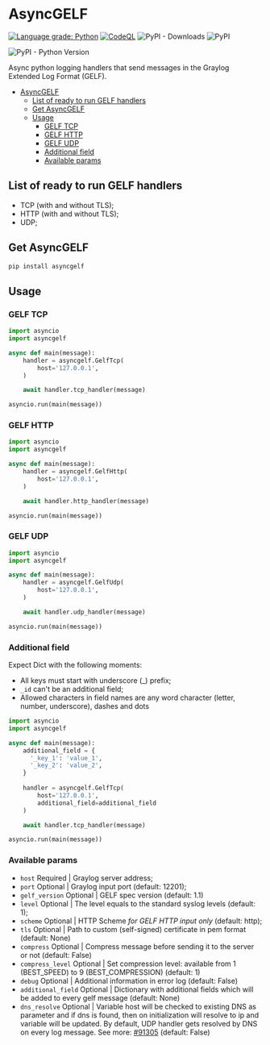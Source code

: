 # AsyncGELF
[![Language grade: Python](https://img.shields.io/lgtm/grade/python/g/malinkinsa/asyncgelf.svg?logo=lgtm&logoWidth=18)](https://lgtm.com/projects/g/malinkinsa/asyncgelf/context:python)
[![CodeQL](https://github.com/malinkinsa/asyncgelf/actions/workflows/codeql-analysis.yml/badge.svg?branch=master)](https://github.com/malinkinsa/asyncgelf/actions/workflows/codeql-analysis.yml)
![PyPI - Downloads](https://img.shields.io/pypi/dm/asyncgelf)
![PyPI](https://img.shields.io/pypi/v/asyncgelf)

![PyPI - Python Version](https://img.shields.io/pypi/pyversions/asyncgelf)

Async python logging handlers that send messages in the Graylog Extended Log Format (GELF).

- [AsyncGELF](#asyncgelf)
  - [List of ready to run GELF handlers](#list-of-ready-to-run-gelf-handlers)
  - [Get AsyncGELF](#get-asyncgelf)
  - [Usage](#usage)
    - [GELF TCP](#gelf-tcp)
    - [GELF HTTP](#gelf-http)
    - [GELF UDP](#gelf-udp)
    - [Additional field](#additional-field)
    - [Available params](#available-params)

## List of ready to run GELF handlers
- TCP (with and without TLS);
- HTTP (with and without TLS);
- UDP;

## Get AsyncGELF
```python
pip install asyncgelf
```

## Usage

### GELF TCP

```python
import asyncio
import asyncgelf

async def main(message):
    handler = asyncgelf.GelfTcp(
        host='127.0.0.1',
    )

    await handler.tcp_handler(message)

asyncio.run(main(message))
```

### GELF HTTP 

```python
import asyncio
import asyncgelf

async def main(message):
    handler = asyncgelf.GelfHttp(
        host='127.0.0.1',
    )

    await handler.http_handler(message)

asyncio.run(main(message))
```

### GELF UDP
```python
import asyncio
import asyncgelf

async def main(message):
    handler = asyncgelf.GelfUdp(
        host='127.0.0.1',
    )

    await handler.udp_handler(message)

asyncio.run(main(message))
```

### Additional field

Expect Dict with the following moments:
- All keys must start with underscore (_) prefix;
- ```_id``` can't be an additional field;
- Allowed characters in field names are any word character (letter, number, underscore), dashes and dots

```python
import asyncio
import asyncgelf

async def main(message):
    additional_field = {
      '_key_1': 'value_1',
      '_key_2': 'value_2',
    }
    
    handler = asyncgelf.GelfTcp(
        host='127.0.0.1',
        additional_field=additional_field
    )

    await handler.tcp_handler(message)

asyncio.run(main(message))
```

### Available params
- ```host``` Required | Graylog server address;
- ```port``` Optional | Graylog input port (default: 12201);
- ```gelf_version``` Optional | GELF spec version (default: 1.1)
- ```level``` Optional | The level equals to the standard syslog levels (default: 1);
- ```scheme``` Optional | HTTP Scheme <i>for GELF HTTP input only</i> (default: http);
- ```tls``` Optional | Path to custom (self-signed) certificate in pem format (default: None)
- ```compress``` Optional | Compress message before sending it to the server or not (default: False)
- ```compress_level``` Optional | Set compression level: available from 1 (BEST_SPEED) to 9 (BEST_COMPRESSION) (default: 1)
- ```debug``` Optional | Additional information in error log (default: False)
- ```additional_field``` Optional | Dictionary with additional fields which will be added to every gelf message (default: None)
- ```dns_resolve``` Optional | Variable host will be checked to existing DNS as parameter and if dns is found, then on initialization will resolve to ip and variable will be updated. By default, UDP handler gets resolved by DNS on every log message. See more: [#91305](https://github.com/python/cpython/issues/91305) (default: False)
